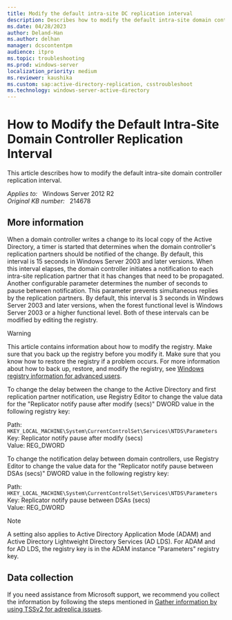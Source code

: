 ```yaml
---
title: Modify the default intra-site DC replication interval
description: Describes how to modify the default intra-site domain controller replication interval.
ms.date: 04/28/2023
author: Deland-Han
ms.author: delhan
manager: dcscontentpm
audience: itpro
ms.topic: troubleshooting
ms.prod: windows-server
localization_priority: medium
ms.reviewer: kaushika
ms.custom: sap:active-directory-replication, csstroubleshoot
ms.technology: windows-server-active-directory
---
```

# How to Modify the Default Intra-Site Domain Controller Replication Interval

This article describes how to modify the default intra-site domain controller replication interval.

_Applies to:_ &nbsp; Windows Server 2012 R2  
_Original KB number:_ &nbsp; 214678

## More information

When a domain controller writes a change to its local copy of the Active Directory, a timer is started that determines when the domain controller's replication partners should be notified of the change. By default, this interval is 15 seconds in Windows Server 2003 and later versions. When this interval elapses, the domain controller initiates a notification to each intra-site replication partner that it has changes that need to be propagated. Another configurable parameter determines the number of seconds to pause between notification. This parameter prevents simultaneous replies by the replication partners. By default, this interval is 3 seconds in Windows Server 2003 and later versions, when the forest functional level is Windows Server 2003 or a higher functional level. Both of these intervals can be modified by editing the registry.

> [!WARNING]
> This article contains information about how to modify the registry. Make sure that you back up the registry before you modify it. Make sure that you know how to restore the registry if a problem occurs. For more information about how to back up, restore, and modify the registry, see [Windows registry information for advanced users](/troubleshoot/windows-server/performance/windows-registry-advanced-users).

To change the delay between the change to the Active Directory and first replication partner notification, use Registry Editor to change the value data for the "Replicator notify pause after modify (secs)" DWORD value in the following registry key:

Path: `HKEY_LOCAL_MACHINE\System\CurrentControlSet\Services\NTDS\Parameters`  
Key: Replicator notify pause after modify (secs)  
Value: REG_DWORD  

To change the notification delay between domain controllers, use Registry Editor to change the value data for the "Replicator notify pause between DSAs (secs)" DWORD value in the following registry key:  

Path: `HKEY_LOCAL_MACHINE\System\CurrentControlSet\Services\NTDS\Parameters`  
Key: Replicator notify pause between DSAs (secs)  
Value: REG_DWORD  

> [!NOTE]
> A setting also applies to Active Directory Application Mode (ADAM) and Active Directory Lightweight Directory Services (AD LDS). For ADAM and for AD LDS, the registry key is in the ADAM instance "Parameters" registry key.

## Data collection

If you need assistance from Microsoft support, we recommend you collect the information by following the steps mentioned in [Gather information by using TSSv2 for adreplica issues](../../windows-client/windows-troubleshooters/gather-information-using-tssv2-ad-replication.md).
